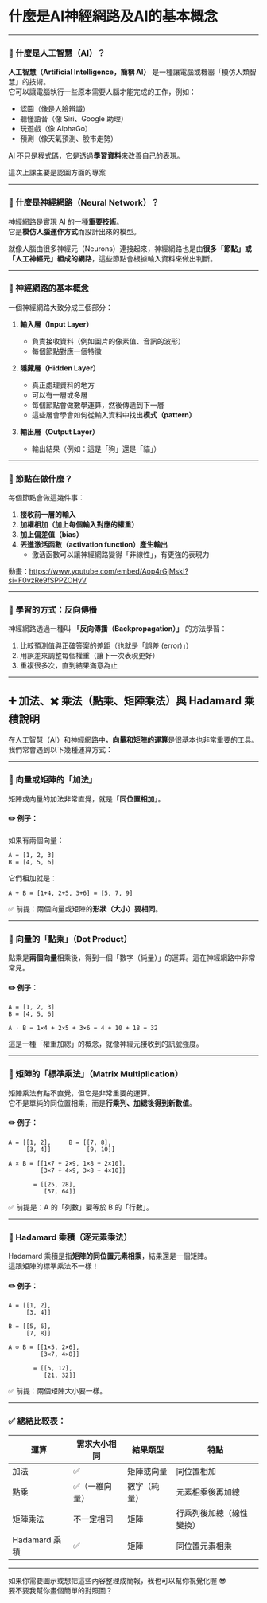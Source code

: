 # 什麼是AI神經網路及AI的基本概念

---

### 🔹 什麼是人工智慧（AI）？

**人工智慧（Artificial Intelligence，簡稱 AI）** 是一種讓電腦或機器「模仿人類智慧」的技術。  
它可以讓電腦執行一些原本需要人腦才能完成的工作，例如：

- 認圖（像是人臉辨識）
- 聽懂語音（像 Siri、Google 助理）
- 玩遊戲（像 AlphaGo）
- 預測（像天氣預測、股市走勢）

AI 不只是程式碼，它是透過**學習資料**來改善自己的表現。

這次上課主要是認圖方面的專案

---

### 🔹 什麼是神經網路（Neural Network）？

神經網路是實現 AI 的一種**重要技術**。  
它是**模仿人腦運作方式**而設計出來的模型。

就像人腦由很多神經元（Neurons）連接起來，神經網路也是由**很多「節點」或「人工神經元」組成的網路**，這些節點會根據輸入資料來做出判斷。

---

### 🔸 神經網路的基本概念

一個神經網路大致分成三個部分：

1. **輸入層（Input Layer）**  
   - 負責接收資料（例如圖片的像素值、音訊的波形）
   - 每個節點對應一個特徵

2. **隱藏層（Hidden Layer）**  
   - 真正處理資料的地方
   - 可以有一層或多層
   - 每個節點會做數學運算，然後傳遞到下一層
   - 這些層會學會如何從輸入資料中找出**模式（pattern）**

3. **輸出層（Output Layer）**  
   - 輸出結果（例如：這是「狗」還是「貓」）

---

### 🔹 節點在做什麼？

每個節點會做這幾件事：

1. **接收前一層的輸入**
2. **加權相加（加上每個輸入對應的權重）**
3. **加上偏差值（bias）**
4. **丟進激活函數（activation function）產生輸出**
   - 激活函數可以讓神經網路變得「非線性」，有更強的表現力

動畫：https://www.youtube.com/embed/Aop4rGjMskI?si=F0vzRe9fSPPZOHyV

---

### 🔸 學習的方式：反向傳播

神經網路透過一種叫 **「反向傳播（Backpropagation）」** 的方法學習：

1. 比較預測值與正確答案的差距（也就是「誤差 (error)」）
2. 用誤差來調整每個權重（讓下一次表現更好）
3. 重複很多次，直到結果滿意為止

---

## ➕ 加法、✖️ 乘法（點乘、矩陣乘法）與 Hadamard 乘積說明

在人工智慧（AI）和神經網路中，**向量和矩陣的運算**是很基本也非常重要的工具。我們常會遇到以下幾種運算方式：

---

### 🔹 向量或矩陣的「加法」

矩陣或向量的加法非常直覺，就是「**同位置相加**」。

#### ✏️ 例子：
如果有兩個向量：

```
A = [1, 2, 3]  
B = [4, 5, 6]
```

它們相加就是：

```
A + B = [1+4, 2+5, 3+6] = [5, 7, 9]
```

✅ 前提：兩個向量或矩陣的**形狀（大小）要相同**。

---

### 🔸 向量的「點乘」（Dot Product）

點乘是**兩個向量**相乘後，得到一個「數字（純量）」的運算。這在神經網路中非常常見。

#### ✏️ 例子：
```
A = [1, 2, 3]  
B = [4, 5, 6]

A ⋅ B = 1×4 + 2×5 + 3×6 = 4 + 10 + 18 = 32
```

這是一種「權重加總」的概念，就像神經元接收到的訊號強度。

---

### 🔹 矩陣的「標準乘法」（Matrix Multiplication）

矩陣乘法有點不直覺，但它是非常重要的運算。  
它不是單純的同位置相乘，而是**行乘列、加總後得到新數值**。

#### ✏️ 例子：
```
A = [[1, 2],     B = [[7, 8],
     [3, 4]]          [9, 10]]

A × B = [[1×7 + 2×9, 1×8 + 2×10],
         [3×7 + 4×9, 3×8 + 4×10]]

       = [[25, 28],
          [57, 64]]
```

✅ 前提是：A 的「列數」要等於 B 的「行數」。

---

### 🔸 Hadamard 乘積（逐元素乘法）

Hadamard 乘積是指**矩陣的同位置元素相乘**，結果還是一個矩陣。  
這跟矩陣的標準乘法不一樣！

#### ✏️ 例子：
```
A = [[1, 2],
     [3, 4]]

B = [[5, 6],
     [7, 8]]

A ⊙ B = [[1×5, 2×6],
         [3×7, 4×8]]

       = [[5, 12],
          [21, 32]]
```

✅ 前提：兩個矩陣大小要一樣。

---

### ✅ 總結比較表：

| 運算         | 需求大小相同 | 結果類型     | 特點                     |
|--------------|--------------|--------------|--------------------------|
| 加法         | ✅           | 矩陣或向量   | 同位置相加               |
| 點乘         | ✅（一維向量）| 數字（純量） | 元素相乘後再加總         |
| 矩陣乘法     | 不一定相同   | 矩陣         | 行乘列後加總（線性變換） |
| Hadamard 乘積 | ✅           | 矩陣         | 同位置元素相乘           |

---

如果你需要圖示或想把這些內容整理成簡報，我也可以幫你視覺化喔 😎  
要不要我幫你畫個簡單的對照圖？
